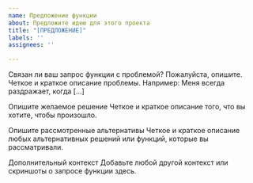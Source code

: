 ```yaml
---
name: Предложение функции
about: Предложите идею для этого проекта
title: "[ПРЕДЛОЖЕНИЕ]"
labels: ''
assignees: ''

---
```


Связан ли ваш запрос функции с проблемой? Пожалуйста, опишите.
Четкое и краткое описание проблемы. Например: Меня всегда раздражает, когда [...]

Опишите желаемое решение
Четкое и краткое описание того, что вы хотите, чтобы произошло.

Опишите рассмотренные альтернативы
Четкое и краткое описание любых альтернативных решений или функций, которые вы рассматривали.

Дополнительный контекст
Добавьте любой другой контекст или скриншоты о запросе функции здесь.
